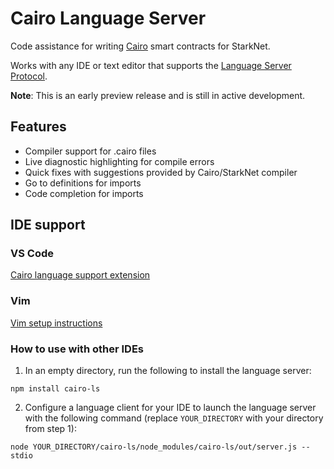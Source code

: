 # Cairo Language Server

Code assistance for writing [Cairo](https://www.cairo-lang.org/) smart contracts for StarkNet.

Works with any IDE or text editor that supports the [Language Server Protocol](https://microsoft.github.io/language-server-protocol/).

**Note**: This is an early preview release and is still in active development.

## Features

- Compiler support for .cairo files
- Live diagnostic highlighting for compile errors
- Quick fixes with suggestions provided by Cairo/StarkNet compiler
- Go to definitions for imports
- Code completion for imports

## IDE support

### VS Code

[Cairo language support extension](https://marketplace.visualstudio.com/items?itemName=ericglau.cairo-ls)

### Vim

[Vim setup instructions](VIM.md)

### How to use with other IDEs

1. In an empty directory, run the following to install the language server:
```
npm install cairo-ls
```
2. Configure a language client for your IDE to launch the language server with the following command (replace `YOUR_DIRECTORY` with your directory from step 1):
```
node YOUR_DIRECTORY/cairo-ls/node_modules/cairo-ls/out/server.js --stdio
```